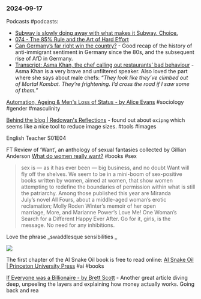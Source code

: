 ### 2024-09-17

Podcasts #podcasts:
*  [Subway is slowly doing away with what makes it Subway. Choice.](https://lnns.co/4tlM7kqFRzS)
* [074 - The 85% Rule and the Art of Hard Effort](https://lnns.co/JPu1jBCp2ic)
* [Can Germany’s far right win the country?](https://www.listennotes.com/e/9d247f55828c4bc6b51b30fb953faf62/) - Good recap of the history of anti-immigrant sentiment in Germany since the 80s, and the subsequent rise of AfD in Germany.
* [Transcript: Asma Khan, the chef calling out restaurants’ bad behaviour](https://on.ft.com/3XIpQwE) - Asma Khan is a very brave and unfiltered speaker. Also loved the part where she says about male chefs: _“They look like they’ve climbed out of Mortal Kombat. They’re frightening. I’d cross the road if I saw some of them.”_

[Automation, Ageing & Men's Loss of Status - by Alice Evans](https://www.ggd.world/p/automation-ageing-and-mens-loss-of) #sociology #gender #masculinity

[Behind the blog | Redowan's Reflections](https://rednafi.com/misc/behind_the_blog/) - found out about `oxipng` which seems like a nice tool to reduce image sizes. #tools #images 

English Teacher S01E04

 FT Review of ‘Want’, an anthology of sexual fantasies collected by Gillian Anderson [What do women really want?](https://on.ft.com/47uvMfQ) #books #sex 

> sex is — as it has ever been — big business, and no doubt Want will fly off the shelves. We seem to be in a mini-boom of sex-positive books written by women, aimed at women, that show women attempting to redefine the boundaries of permission within what is still the patriarchy. Among those published this year are Miranda July’s novel All Fours, about a middle-aged woman’s erotic reclamation; Molly Roden Winter’s memoir of her open marriage, More, and Marianne Power’s Love Me! One Woman’s Search for a Different Happy Ever After. Go for it, girls, is the message. No need for any inhibitions.

Love the phrase _swaddlesque sensibilities _  

![](https://x.com/cuntmunism/status/1835744996361982029)

The first chapter of the AI Snake Oil book is free to read online: [AI Snake Oil | Princeton University Press](https://press.princeton.edu/books/hardcover/9780691249131/ai-snake-oil#preview) #ai #books

[If Everyone was a Billionaire - by Brett Scott](https://www.asomo.co/p/if-everyone-was-a-billionaire) -  Another great article diving deep, unpeeling the layers and explaining how money actually works. Going back and rea